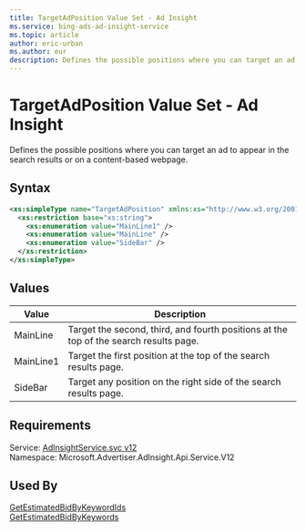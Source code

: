 ```yaml
---
title: TargetAdPosition Value Set - Ad Insight
ms.service: bing-ads-ad-insight-service
ms.topic: article
author: eric-urban
ms.author: eur
description: Defines the possible positions where you can target an ad to appear in the search results or on a content-based webpage.
---
```

# TargetAdPosition Value Set - Ad Insight
Defines the possible positions where you can target an ad to appear in the search results or on a content-based webpage.

## Syntax
```xml
<xs:simpleType name="TargetAdPosition" xmlns:xs="http://www.w3.org/2001/XMLSchema">
  <xs:restriction base="xs:string">
    <xs:enumeration value="MainLine1" />
    <xs:enumeration value="MainLine" />
    <xs:enumeration value="SideBar" />
  </xs:restriction>
</xs:simpleType>
```

## <a name="values"></a>Values

|Value|Description|
|-----------|---------------|
|<a name="mainline"></a>MainLine|Target the second, third, and fourth positions at the top of the search results page.|
|<a name="mainline1"></a>MainLine1|Target the first position at the top of the search results page.|
|<a name="sidebar"></a>SideBar|Target any position on the right side of the search results page.|

## Requirements
Service: [AdInsightService.svc v12](https://adinsight.api.bingads.microsoft.com/Api/Advertiser/AdInsight/v11/AdInsightService.svc)  
Namespace: Microsoft.Advertiser.AdInsight.Api.Service.V12  

## Used By
[GetEstimatedBidByKeywordIds](getestimatedbidbykeywordids.md)  
[GetEstimatedBidByKeywords](getestimatedbidbykeywords.md)  
